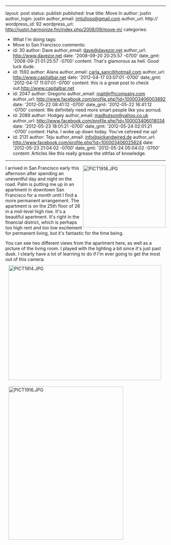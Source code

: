   ---
  layout: post
  status: publish
  published: true
  title: Move In
  author: justin
  author_login: justin
  author_email: jmtulloss@gmail.com
  author_url: http://
  wordpress_id: 92
  wordpress_url: http://justin.harmonize.fm/index.php/2008/09/move-in/
categories:
- What I'm doing
tags:
- Move to San Francisco
comments:
- id: 30
  author: Dave
  author_email: dave@davezor.net
  author_url: http://www.davezor.net
  date: '2008-09-20 20:25:57 -0700'
  date_gmt: '2008-09-21 01:25:57 -0700'
  content: That&#39;s glamorous as hell.  Good luck dude.
- id: 1592
  author: Alana
  author_email: carla_sanc@hotmail.com
  author_url: http://www.capitalbar.net
  date: '2012-04-17 03:07:01 -0700'
  date_gmt: '2012-04-17 11:07:01 -0700'
  content: this is a great post to check out.http://www.capitalbar.net
- id: 2047
  author: Gregorio
  author_email: mail@rfhcompany.com
  author_url: http://www.facebook.com/profile.php?id=100003406003892
  date: '2012-05-22 08:41:12 -0700'
  date_gmt: '2012-05-22 16:41:12 -0700'
  content: We definitely need more smart people like you aornud.
- id: 2089
  author: Hodgey
  author_email: madhutson@yahoo.co.uk
  author_url: http://www.facebook.com/profile.php?id=100003406018034
  date: '2012-05-23 18:01:21 -0700'
  date_gmt: '2012-05-24 02:01:21 -0700'
  content: Haha. I woke up down today. You've cehreed me up!
- id: 2131
  author: Teju
  author_email: info@sickandwired.de
  author_url: http://www.facebook.com/profile.php?id=100003406025624
  date: '2012-05-23 21:04:02 -0700'
  date_gmt: '2012-05-24 05:04:02 -0700'
  content: Articles like this really grease the sthfas of knowledge.
---
<img src="http://justin.harmonize.fm/wp-content/uploads/2008/09/pict1918.jpg" width="260" height="195" alt="PICT1918.JPG" style="float:right;" />

<p>I arrived in San Francisco early this afternoon after spending an uneventful day and night on the road. Palm is putting me up in an apartment in downtown San Francisco for a month until I find a more permanent arrangement. The apartment is on the 25th floor of 26 in a mid-level high rise. It's a beautiful apartment. It's right in the financial district, which is perhaps too high rent and too low excitement for permanent living, but it's fantastic for the time being.</p>
<p>You can see two different views from the apartment here, as well as a picture of the living room. I played with the lighting a bit since it's just past dusk. I clearly have a lot of learning to do if I'm ever going to get the most out of this camera.<img src="http://justin.harmonize.fm/wp-content/uploads/2008/09/pict1914.jpg" width="480" height="360" alt="PICT1914.JPG" style="margin-top:10px; margin-right:10px; margin-bottom:10px; margin-left:10px;" /> <img src="http://justin.harmonize.fm/wp-content/uploads/2008/09/pict1916.jpg" width="360" height="480" alt="PICT1916.JPG" style="margin-top:10px; margin-right:10px; margin-bottom:10px; margin-left:10px;" /></p>
